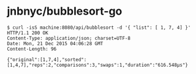 jnbnyc/bubblesort-go
==

    $ curl -isS machine:8080/api/bubblesort -d '{ "list": [ 1, 7, 4] }'
    HTTP/1.1 200 OK
    Content-Type: application/json; charset=UTF-8
    Date: Mon, 21 Dec 2015 04:06:28 GMT
    Content-Length: 96

    {"original":[1,7,4],"sorted":[1,4,7],"reps":2,"comparisons":3,"swaps":1,"duration":"616.548µs"}


